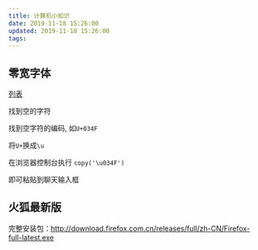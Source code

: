 ```yaml
---
title: 计算机小知识
date: 2019-11-18 15:26:00
updated: 2019-11-18 15:26:00
tags:
---
```


## 零宽字体

[列表](http://www.fileformat.info/info/unicode/category/Mn/list.htm)

找到空的字符

找到空字符的编码, 如`U+034F`

将`U+`换成`\u`

在浏览器控制台执行 `copy('\u034F')`

即可粘贴到聊天输入框

## 火狐最新版

完整安装包：<http://download.firefox.com.cn/releases/full/zh-CN/Firefox-full-latest.exe>
